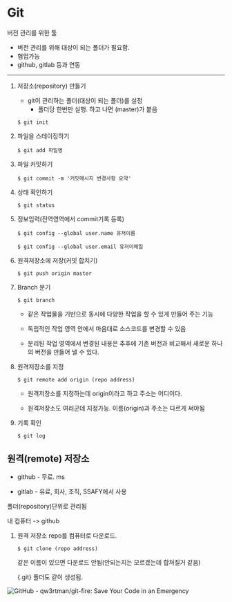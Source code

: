 # Git

버전 관리를 위한 툴

- 버전 관리를 위해 대상이 되는 폴더가 필요함.
- 협업가능
- github, gitlab 등과 연동

------

1. 저장소(repository) 만들기 

   - git이 관리하는 폴더(대상이 되는 폴더)를 설정
     - 폴더당 한번만 실행. 하고 나면 (master)가 붙음

   ``` shell
   $ git init
   ```

2. 파일을 스테이징하기

   ``` shell
   $ git add 파일명
   ```

3. 파일 커밋하기

   ``` shell
   $ git commit -m '커밋메시지 변경사항 요약'
   ```

4. 상태 확인하기

   ``` shell
   $ git status 
   ```

5. 정보입력(전역영역에서 commit기록 등록)

   ``` shell
   $ git config --global user.name 유저이름
   ```

   ``` shell
   $ git config --global user.email 유저이메일
   ```

6. 원격저장소에 저장(커밋 합치기)

   ``` shell
   $ git push origin master 
   ```

7. Branch 분기

   ``` shell
   $ git branch
   ```

   - 같은 작업물을 기반으로 동시에 다양한 작업을 할 수 있게 만들어 주는 기능

   - 독립적인 작업 영역 안에서 마음대로 소스코드를 변경할 수 있음
   - 분리된 작업 영역에서 변경된 내용은 추후에 기존 버전과 비교해서 새로운 하나의 버전을 만들어 낼 수 있다.

8. 원격저장소를 지정

   ``` shell
   $ git remote add origin (repo address)
   ```

   - 원격저장소를 지정하는데 origin이라고 하고 주소는 어디이다.

   - 원격저장소도 여러군데 지정가능. 이름(origin)과 주소는 다르게 써야됨

9. 기록 확인

   ``` shell
   $ git log
   ```

   

## 원격(remote) 저장소

- github - 무료. ms 

- gitlab - 유료, 회사, 조직, SSAFY에서 사용

폴더(repository)단위로 관리됨

내 컴퓨터 -> github

1. 원격 저장소 repo를 컴퓨터로 다운로드.

   ``` shell
   $ git clone (repo address)
   ```

   같은 이름이 있으면 다운로드 안됨(안되는지는 모르겠는데 합쳐질거 같음)

   {.git} 폴더도 같이 생성됨.



![GitHub - qw3rtman/git-fire: Save Your Code in an Emergency](https://repository-images.githubusercontent.com/43623432/e3756280-e50c-11e9-877f-24272543fd9c)